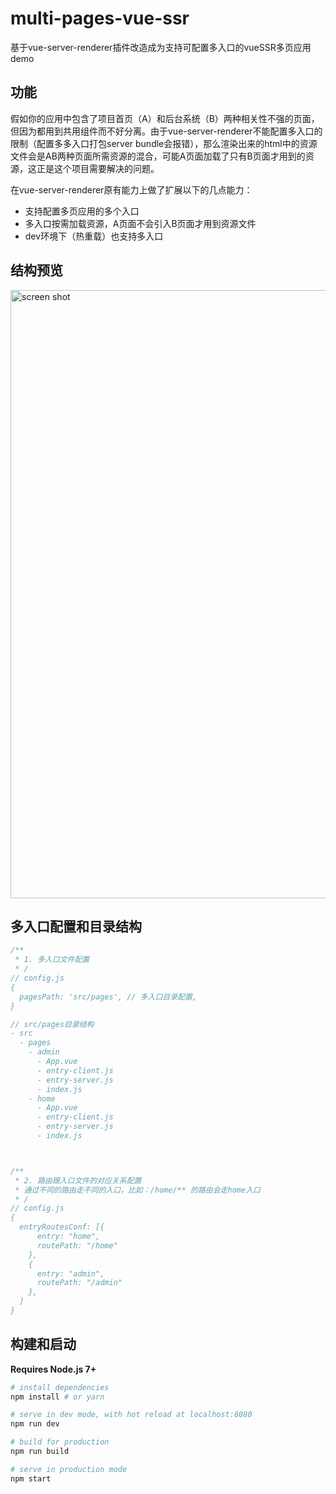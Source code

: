 # multi-pages-vue-ssr

基于vue-server-renderer插件改造成为支持可配置多入口的vueSSR多页应用demo

## 功能

假如你的应用中包含了项目首页（A）和后台系统（B）两种相关性不强的页面，但因为都用到共用组件而不好分离。由于vue-server-renderer不能配置多入口的限制（配置多多入口打包server bundle会报错），那么渲染出来的html中的资源文件会是AB两种页面所需资源的混合，可能A页面加载了只有B页面才用到的资源，这正是这个项目需要解决的问题。

在vue-server-renderer原有能力上做了扩展以下的几点能力：

- 支持配置多页应用的多个入口
- 多入口按需加载资源，A页面不会引入B页面才用到资源文件
- dev环境下（热重载）也支持多入口


## 结构预览

<img width="973" alt="screen shot" src="http://m.qpic.cn/psc?/V12x89qA2LlAEO/45NBuzDIW489QBoVep5mcQyMcBQttO*WSkcLH5bz9IY8Jl8FscABxn7MhaRhIckDJDjLNeIFS*xL93bPNT3cNR8H9wKQDbFqL14fW1e4dTg!/b&bo=*APMAfwDzAEDFzI!&rf=viewer_4">


## 多入口配置和目录结构
```js
/**
 * 1. 多入口文件配置
 * /
// config.js
{
  pagesPath: 'src/pages', // 多入口目录配置,
}

// src/pages目录结构
- src
  - pages
    - admin
      - App.vue
      - entry-client.js
      - entry-server.js
      - index.js
    - home
      - App.vue
      - entry-client.js
      - entry-server.js
      - index.js



/**
 * 2. 路由跟入口文件的对应关系配置
 * 通过不同的路由走不同的入口，比如：/home/** 的路由会走home入口
 * /
// config.js
{
  entryRoutesConf: [{
      entry: "home",
      routePath: "/home"
    },
    {
      entry: "admin",
      routePath: "/admin"
    },
  ]
}

```

## 构建和启动

**Requires Node.js 7+**

``` bash
# install dependencies
npm install # or yarn

# serve in dev mode, with hot reload at localhost:8080
npm run dev

# build for production
npm run build

# serve in production mode
npm start
```